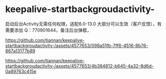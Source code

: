 # keepalive-startbackgroudactivity-
启动后台Activity无需任何权限，适配8.0-13.0 大部分可以生效（客户反馈），有需要添加 Q：770901644，备注后台弹框，


https://github.com/tiannan/keepalive-startbackgroudactivity-/assets/4577653/098a51fb-7ff6-4516-8b76-867a13177b89



https://github.com/tiannan/keepalive-startbackgroudactivity-/assets/4577653/4b384812-b645-4a32-8d6d-0a89763c415e

